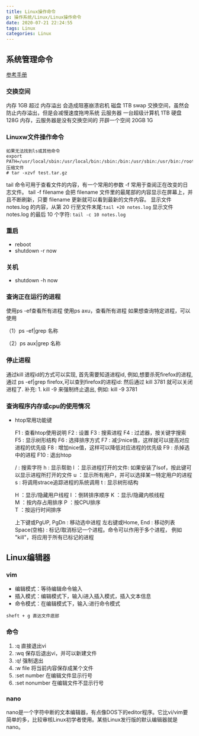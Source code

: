 ```yaml
---
title: Linux操作命令
p: 操作系统/Linux/Linux操作命令
date: 2020-07-21 22:24:55
tags: Linux
categories: Linux
---
```


## 系统管理命令

[参考手册](https://www.runoob.com/linux/linux-command-manual.html)

### 交换空间

内存 1GB 超过   内存溢出 会造成阻塞崩溃宕机
磁盘 1TB swap 交换空间，虽然会防止内存溢出，但是会减慢速度拖垮系统
云服务器    一台超级计算机 1TB 硬盘 128G 内存，云服务器是没有交换空间的
                开辟一个空间    20GB 1G

### Linuxw文件操作命令

```shell
如果无法找到ls或其他命令
export PATH=/usr/local/sbin:/usr/local/bin:/sbin:/bin:/usr/sbin:/usr/bin:/root/bin
压缩文件
# tar -xzvf test.tar.gz
```

tail 命令可用于查看文件的内容，有一个常用的参数 -f 常用于查阅正在改变的日志文件。
tail -f filename 会把 filename 文件里的最尾部的内容显示在屏幕上，并且不断刷新，只要 filename 更新就可以看到最新的文件内容。
显示文件 notes.log 的内容，从第 20 行至文件末尾:`tail +20 notes.log`
显示文件 notes.log 的最后 10 个字符: `tail -c 10 notes.log`

### 重启

- reboot
- shutdown -r now

### 关机

- shutdown -h now

### 查询正在运行的进程

使用ps -ef查看所有进程
使用ps axu，查看所有进程
如果想查询特定进程，可以使用

（1）ps -ef|grep 名称

（2）ps aux|grep 名称

### 停止进程

通过kill 进程id的方式可以实现,
首先需要知道进程id, 例如,想要杀死firefox的进程,通过 ps -ef|grep firefox,可以查到firefox的进程id:
然后通过 kill 3781 就可以关闭进程了.
补充: 1. kill -9 来强制终止退出, 例如: kill -9 3781

### 查询程序内存或cpu的使用情况

- htop常用功能键

    F1 : 查看htop使用说明
    F2 : 设置
    F3 : 搜索进程
    F4 : 过滤器，按关键字搜索
    F5 : 显示树形结构
    F6 : 选择排序方式
    F7 : 减少nice值，这样就可以提高对应进程的优先级
    F8 : 增加nice值，这样可以降低对应进程的优先级
    F9 : 杀掉选中的进程
    F10 : 退出htop

    / : 搜索字符
    h : 显示帮助
    l ：显示进程打开的文件: 如果安装了lsof，按此键可以显示进程所打开的文件
    u ：显示所有用户，并可以选择某一特定用户的进程
    s : 将调用strace追踪进程的系统调用
    t : 显示树形结构

    H ：显示/隐藏用户线程
    I ：倒转排序顺序
    K ：显示/隐藏内核线程    
    M ：按内存占用排序
    P ：按CPU排序    
    T ：按运行时间排序

    上下键或PgUP, PgDn : 移动选中进程
    左右键或Home, End : 移动列表    
    Space(空格) : 标记/取消标记一个进程。命令可以作用于多个进程，
例如 "kill"，将应用于所有已标记的进程

## Linux编辑器

### vim

- 编辑模式：等待编辑命令输入
- 插入模式：编辑模式下，输入i进入插入模式，插入文本信息
- 命令模式：在编辑模式下，输入:进行命令模式

```vim
sheft + g 直达文件底部
```

### 命令

1. :q 直接退出vi
2. :wq 保存后退出vi，并可以新建文件
3. :q! 强制退出
4. :w file 将当前内容保存成某个文件
5. :set number 在编辑文件显示行号
6. :set nonumber 在编辑文件不显示行号

### nano

nano是一个字符中断的文本编辑器，有点像DOS下的editor程序。它比vi/vim要简单的多，比较审核Linux初学者使用。某些Linux发行版的默认编辑器就是nano。